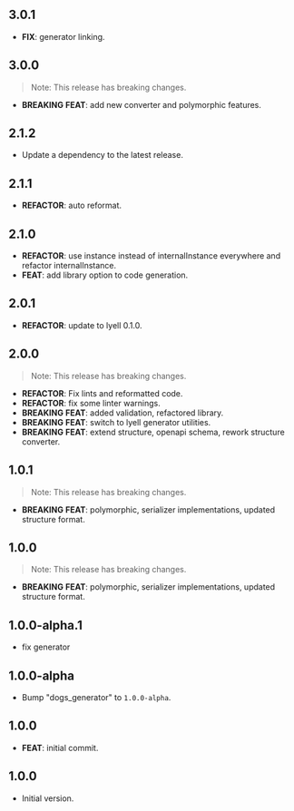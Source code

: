 ## 3.0.1

 - **FIX**: generator linking.

## 3.0.0

> Note: This release has breaking changes.

 - **BREAKING** **FEAT**: add new converter and polymorphic features.

## 2.1.2

 - Update a dependency to the latest release.

## 2.1.1

 - **REFACTOR**: auto reformat.

## 2.1.0

 - **REFACTOR**: use instance instead of internalInstance everywhere and refactor internalInstance.
 - **FEAT**: add library option to code generation.

## 2.0.1

 - **REFACTOR**: update to lyell 0.1.0.

## 2.0.0

> Note: This release has breaking changes.

 - **REFACTOR**: Fix lints and reformatted code.
 - **REFACTOR**: fix some linter warnings.
 - **BREAKING** **FEAT**: added validation, refactored library.
 - **BREAKING** **FEAT**: switch to lyell generator utilities.
 - **BREAKING** **FEAT**: extend structure, openapi schema, rework structure converter.

## 1.0.1

> Note: This release has breaking changes.

 - **BREAKING** **FEAT**: polymorphic, serializer implementations, updated structure format.

## 1.0.0

> Note: This release has breaking changes.

 - **BREAKING** **FEAT**: polymorphic, serializer implementations, updated structure format.

## 1.0.0-alpha.1

 - fix generator

## 1.0.0-alpha

 - Bump "dogs_generator" to `1.0.0-alpha`.

## 1.0.0

 - **FEAT**: initial commit.

## 1.0.0

- Initial version.
